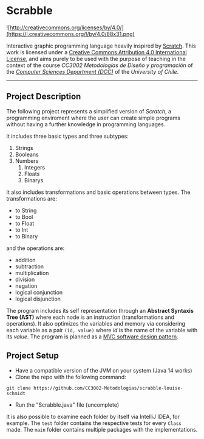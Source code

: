 # Scrabble

![http://creativecommons.org/licenses/by/4.0/](https://i.creativecommons.org/l/by/4.0/88x31.png)

Interactive graphic programming language heavily inspired by 
[Scratch](https://scratch.mit.edu).
This work is licensed under a
[Creative Commons Attribution 4.0 International License](http://creativecommons.org/licenses/by/4.0/), 
and aims purely to be used with the purpose of teaching in the context of the course 
_CC3002 Metodologías de Diseño y programación_ of the 
[_Computer Sciences Department (DCC)_](https://www.dcc.uchile.cl) of the 
_University of Chile_.

---

## Project Description
The following project represents a simplified version of *Scratch*, a programming enviroment where the user can create simple programs without having a further knowledge in programming languages. 

It includes three basic types and three subtypes:
1. Strings
2. Booleans
3. Numbers
    1. Integers
    2. Floats
    3. Binarys

It also includes transformations and basic operations between types. The transformations are:
- to String
- to Bool
- to Float
- to Int
- to Binary

and the operations are:
- addition
- subtraction
- multiplication
- division
- negation
- logical conjunction
- logical disjunction


The program includes its self representation through an **Abstract Syntaxis Tree (AST)** where each node is an instruction (transformations and operations). It also optimizes the variables and memory via considering each variable as a pair `(id, value)` where *id* is the name of the variable with its *value*. The program is planned as a [MVC software design pattern](https://en.wikipedia.org/wiki/Model%E2%80%93view%E2%80%93controller).


## Project Setup
- Have a compatible version of the JVM on your system (Java 14 works)
- Clone the repo with the following command:
```
git clone https://github.com/CC3002-Metodologias/scrabble-louise-schmidt
```
- Run the "Scrabble.java" file (uncomplete)


It is also possible to examine each folder by itself via IntelliJ IDEA, for example. The `test` folder contains the respective tests for every `Class` made. The `main` folder contains multiple packages with the implementations.
